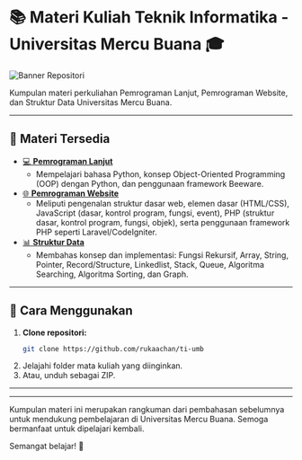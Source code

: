 # 📚 Materi Kuliah Teknik Informatika - Universitas Mercu Buana 🎓

![Banner Repositori](https://plus.unsplash.com/premium_photo-1685086785223-485f800ce410?q=80&w=1932&auto=format&fit=crop&ixlib=rb-4.0.3&ixid=M3wxMjA3fDB8MHxwaG90by1wYWdlfHx8fGVufDB8fHx8fA%3D%3D)

Kumpulan materi perkuliahan Pemrograman Lanjut, Pemrograman Website, dan Struktur Data Universitas Mercu Buana.

---

## 📂 Materi Tersedia

- [💻 **Pemrograman Lanjut**](./proglan-umb/)
  - Mempelajari bahasa Python, konsep Object-Oriented Programming (OOP) dengan Python, dan penggunaan framework Beeware.
- [🌐 **Pemrograman Website**](./web-umb/)
  - Meliputi pengenalan struktur dasar web, elemen dasar (HTML/CSS), JavaScript (dasar, kontrol program, fungsi, event), PHP (struktur dasar, kontrol program, fungsi, objek), serta penggunaan framework PHP seperti Laravel/CodeIgniter.
- [📊 **Struktur Data**](./ds-umb/)
  - Membahas konsep dan implementasi: Fungsi Rekursif, Array, String, Pointer, Record/Structure, Linkedlist, Stack, Queue, Algoritma Searching, Algoritma Sorting, dan Graph.

---

## 🚀 Cara Menggunakan

1.  **Clone repositori:**
    ```bash
    git clone https://github.com/rukaachan/ti-umb
    ```
2.  Jelajahi folder mata kuliah yang diinginkan.
3.  Atau, unduh sebagai ZIP.

---

---

Kumpulan materi ini merupakan rangkuman dari pembahasan sebelumnya untuk mendukung pembelajaran di Universitas Mercu Buana. Semoga bermanfaat untuk dipelajari kembali.

Semangat belajar! 💪
